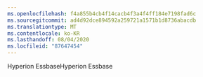 ```yaml
---
ms.openlocfilehash: f4a855b4cb4f14cacb4f3a4f4ff184e7198fad6c
ms.sourcegitcommit: ad4d92dce894592a259721a1571b1d8736abacdb
ms.translationtype: MT
ms.contentlocale: ko-KR
ms.lasthandoff: 08/04/2020
ms.locfileid: "87647454"
---
```

<span data-ttu-id="0a014-101">Hyperion Essbase</span><span class="sxs-lookup"><span data-stu-id="0a014-101">Hyperion Essbase</span></span>
